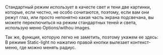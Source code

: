 Стандартный режим использует в качесте свет и тени две картинки, которые, если честно, не особо сочитаются, поэтому, если вам они режут глаз, или просто непонятно 
какая часть экрана подсвечана, вы можете переключиться на режим стандартных теней и света, использую меню Options/withou images.

Так же, функция, которую легко не заметить, поэтому укажем ее здесь: В режиме Static-light по нажатию правой кнопки вылезает контекст-меню, где можно менять радиус.
